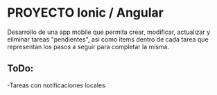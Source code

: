 # PROYECTO Ionic / Angular

Desarrollo de una app mobile que permita crear, modificar, actualizar y eliminar tareas "pendientes", asi como items dentro de cada tarea que representan los pasos a seguir para completar la misma.

## ToDo:
-Tareas con notificaciones locales
